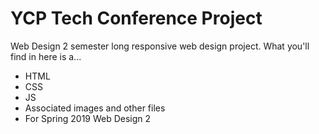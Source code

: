 # YCP Tech Conference Project

Web Design 2 semester long responsive web design project. 
What you'll find in here is a... 
- HTML
- CSS
- JS
- Associated images and other files
- For Spring 2019 Web Design 2
